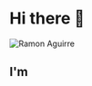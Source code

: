# Hi there 👋

![Ramon Aguirre](https://readme-typing-svg.herokuapp.com/?font=Inter&color=008f39&size=30&weight=700&lines=Call+me+Ramon+Aguirre;RayLex)

## I'm
